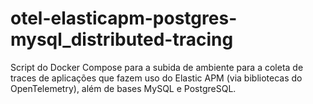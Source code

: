 # otel-elasticapm-postgres-mysql_distributed-tracing
Script do Docker Compose para a subida de ambiente para a coleta de traces de aplicações que fazem uso do Elastic APM (via bibliotecas do OpenTelemetry), além de bases MySQL e PostgreSQL.
